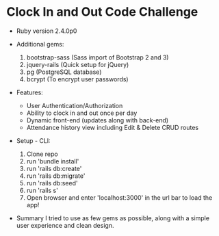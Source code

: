 # Clock In and Out Code Challenge

* Ruby version 2.4.0p0

* Additional gems:
  1) bootstrap-sass (Sass import of Bootstrap 2 and 3)
  2) jquery-rails (Quick setup for jQuery)
  3) pg (PostgreSQL database)
  4) bcrypt (To encrypt user passwords)

* Features:
  - User Authentication/Authorization
  - Ability to clock in and out once per day
  - Dynamic front-end (updates along with back-end)
  - Attendance history view including Edit & Delete CRUD routes

* Setup - CLI:
  1) Clone repo
  2) run 'bundle install'
  3) run 'rails db:create'
  4) run 'rails db:migrate'
  5) run 'rails db:seed'
  4) run 'rails s'
  5) Open browser and enter 'localhost:3000' in the url bar to load the app!

* Summary
I tried to use as few gems as possible, along with a simple user experience and clean design. 
